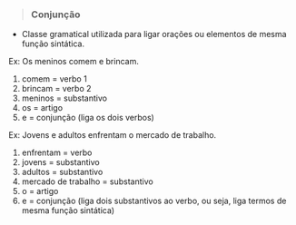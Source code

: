 > ### Conjunção
* Classe gramatical utilizada para ligar orações ou elementos de mesma função sintática.

Ex: Os meninos comem e brincam.
1. comem = verbo 1
2. brincam = verbo 2
3. meninos = substantivo
4. os = artigo
5. e = conjunção (liga os dois verbos)

Ex: Jovens e adultos enfrentam o mercado de trabalho.
1. enfrentam = verbo 
2. jovens = substantivo
3. adultos = substantivo
4. mercado de trabalho = substantivo
5. o = artigo
6. e = conjunção (liga dois substantivos ao verbo, ou seja, liga termos de mesma função sintática)